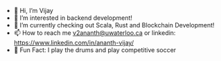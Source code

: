 - 👋 Hi, I’m Vijay
- 👀 I’m interested in backend development!
- 🌱 I’m currently checking out Scala, Rust and Blockchain Development!
- 📫 How to reach me v2ananth@uwaterloo.ca or linkedin: https://www.linkedin.com/in/ananth-vijay/
- :star2: Fun Fact: I play the drums and play competitive soccer

<!---
c247/c247 is a ✨ special ✨ repository because its `README.md` (this file) appears on your GitHub profile.
You can click the Preview link to take a look at your changes.
--->
